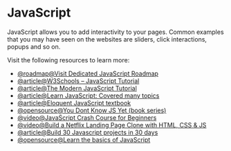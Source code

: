 # JavaScript

JavaScript allows you to add interactivity to your pages. Common examples that you may have seen on the websites are sliders, click interactions, popups and so on.

Visit the following resources to learn more:

- [@roadmap@Visit Dedicated JavaScript Roadmap](/javascript)
- [@article@W3Schools – JavaScript Tutorial](https://www.w3schools.com/js/)
- [@article@The Modern JavaScript Tutorial](https://javascript.info/)
- [@article@Learn JavaScript: Covered many topics](https://www.javascripttutorial.net/)
- [@article@Eloquent JavaScript textbook](https://eloquentjavascript.net/)
- [@opensource@You Dont Know JS Yet (book series) ](https://github.com/getify/You-Dont-Know-JS)
- [@video@JavaScript Crash Course for Beginners](https://youtu.be/hdI2bqOjy3c?t=2)
- [@video@Build a Netflix Landing Page Clone with HTML, CSS & JS](https://youtu.be/P7t13SGytRk?t=22)
- [@article@Build 30 Javascript projects in 30 days](https://javascript30.com/)
- [@opensource@Learn the basics of JavaScript](https://github.com/workshopper/javascripting)
